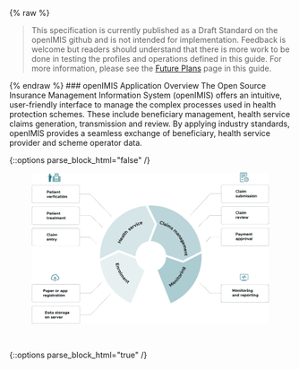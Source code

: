 {% raw %}
<blockquote class="stu-note">
<p>
This specification is currently published as a Draft Standard on the openIMIS github and is not intended for implementation. Feedback is welcome but readers should understand that there is more work to be done in testing the profiles and operations defined in this guide. For more information, please see the <a href="future.html">Future Plans</a> page in this guide.</p>
</blockquote>
{% endraw %}
### openIMIS Application Overview
The Open Source Insurance Management Information System (openIMIS) offers an intuitive, user-friendly interface to manage the complex processes used in health protection schemes. These include beneficiary management, health service claims generation, transmission and review. By applying industry standards, openIMIS provides a seamless exchange of beneficiary, health service provider and scheme operator data.

{::options parse_block_html="false" /}
<figure>
  <img style="padding-top:0;padding-bottom:30px" width="800px" src="openimis-processes.svg" alt="openIMIS Processes"/>
  <!--<figcaption>Figure 1.1 - BC PLR Provider</figcaption>-->
</figure>
{::options parse_block_html="true" /}

<!--The Provider and Location Registry (PLR) is a centralized repository of core information about health service providers, e.g., physicians, nurses, pharmacists.  Information is supplied by authorized sources such as professional colleges. PLR ensures the security of patient health information by employing or enabling proven security and privacy techniques. Data in the repository is available to authorized organizations to facilitate the transmission of provider information between authorized organizations in real time.  This makes PLR a cornerstone in the development of the Electronic Health Record (EHR).

PLR supports BC Health stakeholder needs for a comprehensive, trusted and reliable custodian and source of core health provider, location and facility information. PLR is the authoritative registry of British Columbia healthcare Providers’ demographic and professional information which supports activities such as:

* Patient referrals
* Informal consultations between care Providers
* Clinical document delivery
* Maintenance of internal Provider directories within the health sector

The PLR contains information for each Provider (e.g. personal demographics, College Identifier, Ministry Practitioner Identifier (MPID), license status, expertise, business contact, and work location) which is sourced from professional colleges and regulatory bodies such as the:

* BC College of Nursing Professionals (BCCNP)
* College of Dentists of BC (CDSBC)
* College of Midwives of BC (CMBC)
* College of Pharmacists of BC
* College of Physician and Surgeons of BC (CPSBC)
* College of Psychologists of BC
* College of Optometrists of BC

Any given Point of service (PoS) can only access the Provider data fields that are included in the relevant information sharing agreements with the Ministry of Health. Specific data permissions are set within the PLR.  A PoS application can use the PLR as the sole source of Provider information or to complement existing retained Provider information.

### Providers

A *Provider* is a person / individual or an organization acting in a role. The PLR uses the terms individual Provider and organization Provider to distinguish between the two role types.
Examples:

* Persons / Individual Provider – Dr. Sara Scalpel in the role of medical doctor.
* Organization Provider – Local Drug Mart #44 in the role of a Pharmacy.

The information recorded for Providers consists of unique identifiers, names, addresses, telecommunication numbers, electronic addresses, expertise, credentials, statuses, conditions, notes, relationships, disciplinary actions, and work locations. Information for Individual Providers also includes demographic details.



The relationships above are compositions, the children cannot exist without the parent(s).  I.e. the Individual or Organization Provider cannot exist without a Party and Role.  And each of the Facility - Provider or Provider - Provider relationships must be realted to existing Facilities or Providers.

### Facilities

A Facility is an identified, named place, piece of equipment, or amenity of interest to BC Health which may be physical (e.g. a building or vehicle).  It can be a a particular place or position which may be physically/spatially related.  Facilities have names, unique types and purposes, and may have other communication mechanisms: mailing addresses, telephone numbers, etc.  As well, multiple organizations or individual providers can be related to a facility.

A Facility is a unique civic address in BC and may be:

* A single building (most frequent case).
* A unit within a building.
* One of several assigned to very large buildings with multiple entrances (e.g. Vancouver General).

Examples: Long term care facility, Walk-in Clinic, Urgent Care Centre, Public Health Office, Hospitals, Ambulances, Pharmacies, Laboratory offices, Community Medical Imaging Clinics.

The PLR concept of a Providers Work Location will be promoted to an independent entity called Facility.  Facilities are stand-alone objects that may be related to, and only to,  providers through relationships.

This enables:

* Better Health Sector clinical document delivery, enhance location quality, and improve upon the PLR model by implementing Facility as a standalone concept.
* PLR to move toward the source of truth of Facility information for use by the Ministry’s analytics teams and Health Sector systems, where currently disparate silos of Facility information exist. 


{::options parse_block_html="false" /}
<figure>
  <img style="padding-top:0;padding-bottom:30px" width="800px" src="bc_facility.png" alt="BC PLR Facility"/>
  <figcaption>Figure 1.2 - BC PLR Facility</figcaption>
</figure>
{::options parse_block_html="true" /}

The above diagram outlines the different entities that compose a facility:

* Facility Name - name and description
* Facility Details - type and purpose, owner, operator
* Facility Type - physical, mobile or possibly virtual
* Civic Address - civic address along with latitude/longitude and community health service area (CHSA) codes and code descriptions
* Facility Identifier - identifier with identifier type

### PLR User Guide
The PLR User Guide provides a detailed overview of the current PLR functionality.  Please contact the [registry administrator](mailto:HLTH.REGISTRIESADMIN@gov.bc.ca) to request a copy of the User Guide.
-->